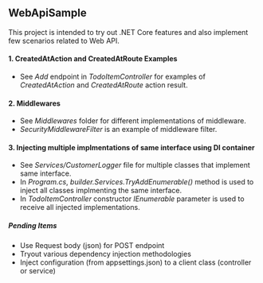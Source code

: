 ## WebApiSample

This project is intended to try out .NET Core features and also implement few scenarios related to Web API.

#### 1. CreatedAtAction and CreatedAtRoute Examples

* See _Add_ endpoint in _TodoItemController_ for examples of _CreatedAtAction_ and _CreatedAtRoute_ action result.

#### 2. Middlewares

* See _Middlewares_ folder for different implementations of middleware.
* _SecurityMiddlewareFilter_ is an example of middleware filter.
 
#### 3. Injecting multiple implmentations of same interface using DI container
* See _Services/CustomerLogger_ file for multiple classes that implement same interface.
* In _Program.cs_, _builder.Services.TryAddEnumerable()_ method is used to inject all classes implmenting the same interface.
* In _TodoItemController_ constructor _IEnumerable_ parameter is used to receive all injected implementations.

##### Pending Items
* Use Request body (json) for POST endpoint
* Tryout various dependency injection methodologies
* Inject configuration (from appsettings.json) to a client class (controller or service) 